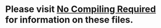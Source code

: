 # Please visit [No Compiling Required](https://github.com/GuruSR/Watchy_GSR/wiki/Uploading-pre%E2%80%90compiled-OTA-binaries) for information on these files.
